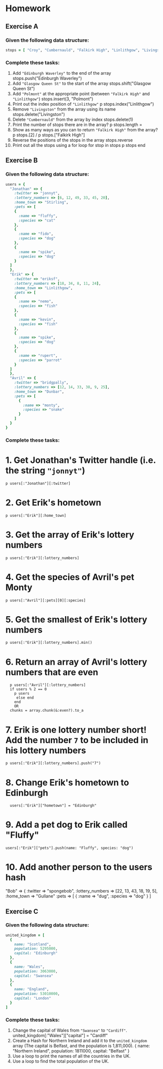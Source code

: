# Homework

## Exercise A

### Given the following data structure:

```ruby
stops = [ "Croy", "Cumbernauld", "Falkirk High", "Linlithgow", "Livingston", "Haymarket" ]
```
### Complete these tasks:

1. Add `"Edinburgh Waverley"` to the end of the array
   stops.push("Edinburgh Waverley")
2. Add `"Glasgow Queen St"` to the start of the array
   stops.shift("Glasgow Queen St")
3. Add `"Polmont"` at the appropriate point (between `"Falkirk High"` and `"Linlithgow"`)
   stops.insert(3, "Polmont")
4. Print out the index position of `"Linlithgow"`
   p stops.index("Linlithgow")
5. Remove `"Livingston"` from the array using its name
   stops.delete("Livingston")
6. Delete `"Cumbernauld"` from the array by index
   stops.delete(1)
7. Print the number of stops there are in the array?
   p stops.length =
8. Show as many ways as you can to return `"Falkirk High"` from the array?
   p stops.[2]  / p stops.["Falkirk High"]
9. Reverse the positions of the stops in the array
   stops.reverse
10. Print out all the stops using a for loop
   for stop in stops
   p stops
    end

## Exercise B

### Given the following data structure:

```ruby
users = {
  "Jonathan" => {
    :twitter => "jonnyt",
    :lottery_numbers => [6, 12, 49, 33, 45, 20],
    :home_town => "Stirling",
    :pets => [
    {
      :name => "fluffy",
      :species => "cat"
    },
    {
      :name => "fido",
      :species => "dog"
    },
    {
      :name => "spike",
      :species => "dog"
    }
  ]  
  },
  "Erik" => {
    :twitter => "eriksf",
    :lottery_numbers => [18, 34, 8, 11, 24],
    :home_town => "Linlithgow",
    :pets => [
    {
      :name => "nemo",
      :species => "fish"
    },
    {
      :name => "kevin",
      :species => "fish"
    },
    {
      :name => "spike",
      :species => "dog"
    },
    {
      :name => "rupert",
      :species => "parrot"
    }
  ]
  },
  "Avril" => {
    :twitter => "bridgpally",
    :lottery_numbers => [12, 14, 33, 38, 9, 25],
    :home_town => "Dunbar",
    :pets => [
      {
        :name => "monty",
        :species => "snake"
      }
    ]
  }
}
```

### Complete these tasks:
# 1. Get Jonathan's Twitter handle (i.e. the string `"jonnyt"`)
    p users[:"Jonathan"][:twitter]
# 2. Get Erik's hometown
    p users[:"Erik"][:home_town]
# 3. Get the array of Erik's lottery numbers
    p users[:"Erik"][:lottery_numbers]
# 4. Get the species of Avril's pet Monty
    p users[:"Avril"][:pets][0][:species]
# 5. Get the smallest of Erik's lottery numbers
    p users[:"Erik"][:lottery_numbers].min()
# 6. Return an array of Avril's lottery numbers that are even
      p users[:"Avril"][:lottery_numbers]
      if users % 2 == 0
        p users
         else end
        end
        OR
      chunks = array.chunk(&:even?).to_a  
# 7. Erik is one lottery number short! Add the number `7` to be included in his lottery numbers
    p users[:"Erik"][:lottery_numbers].push("7")
# 8. Change Erik's hometown to Edinburgh
      users[:"Erik"]["hometown"] = "Edinburgh"
# 9. Add a pet dog to Erik called "Fluffy"
    users[:"Erik"]["pets"].push(name: "Fluffy", species: "dog")

# 10. Add another person to the users hash
"Bob" => {
  :twitter => "spongebob",
  :lottery_numbers => [22, 13, 43, 18, 19, 5],
  :home_town => "Gullane"
  :pets => [
    {
      :name => "dug",
      :species => "dog"
    }
  ]
## Exercise C

### Given the following data structure:

```ruby
united_kingdom = [
  {
    name: "Scotland",
    population: 5295000,
    capital: "Edinburgh"
  },
  {
    name: "Wales",
    population: 3063000,
    capital: "Swansea"
  },
  {
    name: "England",
    population: 53010000,
    capital: "London"
  }
]
```
### Complete these tasks:

1. Change the capital of Wales from `"Swansea"` to `"Cardiff"`.
  united_kingdom[:"Wales"]["capital"] = "Cardiff"
2. Create a Hash for Northern Ireland and add it to the `united_kingdom` array (The capital is Belfast, and the population is 1,811,000).
{
  name: "Northern Ireland",
  population: 1811000,
  capital: "Belfast"
}
3. Use a loop to print the names of all the countries in the UK.
4. Use a loop to find the total population of the UK.
